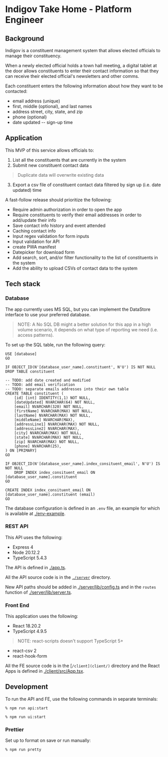 # Indigov Take Home - Platform Engineer

## Background

Indigov is a constituent management system that allows elected officials to manage their constituency.

When a newly elected official holds a town hall meeting, a digital tablet at the door
allows constituents to enter their contact information so that they can receive their 
elected official's newsletters and other comms.

Each constituent enters the following information about how they want to be contacted:

- email address (unique)
- first, middle (optional), and last names
- address street, city, state, and zip
- phone (optional)
- date updated -- sign-up time

## Application

This MVP of this service allows officials to:

1. List all the constituents that are currently in the system
2. Submit new constituent contact data
> Duplicate data will overwrite existing data
3. Export a csv file of constituent contact data filtered by sign up (i.e. date updated) time

A fast-follow release should prioritize the following:

- Require admin authorization in order to open the app
- Require constituents to verify their email addresses in order to add/update their info
- Save contact info history and event attended
- Caching contact info
- Input regex validation for form inputs
- Input validation for API
- create PWA manifest
- Datepicker for download form
- Add search, sort, and/or filter functionality to the list of constituents in the system
- Add the ability to upload CSVs of contact data to the system

## Tech stack

### Database

The app currently uses MS SQL, but you can implement the DataStore interface to
use your preferred database.

> NOTE: A No SQL DB might a better solution for this app in a high volume scenario, it depends on what type of reporting we need (i.e. access patterns).

To set up the SQL table, run the following query:

```
USE [database]
GO

IF OBJECT_ID(N'[database_user_name].constituent', N'U') IS NOT NULL
DROP TABLE constituent

-- TODO: add date created and modified
-- TODO: add email verification
-- TODO: separate emails addresses into their own table
CREATE TABLE constituent (
	[id] [int] IDENTITY(1,1) NOT NULL,
	[dateUpdated] NVARCHAR(64) NOT NULL,
	[email] NVARCHAR(320) NOT NULL,
	[firstName] NVARCHAR(MAX) NOT NULL,
	[lastName] NVARCHAR(MAX) NOT NULL,
	[middleName] NVARCHAR(MAX),
	[addressLine1] NVARCHAR(MAX) NOT NULL,
	[addressLine2] NVARCHAR(MAX),
	[city] NVARCHAR(MAX) NOT NULL,
	[state] NVARCHAR(MAX) NOT NULL,
	[zip] NVARCHAR(MAX) NOT NULL,
	[phone] NVARCHAR(25),
) ON [PRIMARY]
GO

IF OBJECT_ID(N'[database_user_name].index_consituent_email', N'U') IS NOT NULL
	DROP INDEX index_consituent_email ON [database_user_name].constituent
GO

CREATE INDEX index_consituent_email ON [database_user_name].constituent (email)
GO
```

The database configuration is defined in an `.env` file, an example for which is available at [./env-example](env-example).

### REST API

This API uses the following:

- Express 4
- Node 20.12.2
- TypeScript 5.4.3

The API is defined in [./app.ts](app.ts).

All the API source code is in the [`./server`](server/) directory.

New API paths should be added in [./server/lib/config.ts](server/lib/config.ts) and in the `routes` function of [./server/lib/server.ts](server/lib/server.ts).

### Front End

This application uses the following:

- React 18.20.2
- TypeScript 4.9.5
> NOTE: react-scripts doesn't support TypeScript 5+
- react-csv 2
- react-hook-form 

All the FE source code is in the [`/client](client/)` directory and the React Apps is defined in [./client/src/App.tsx](client/src/App.tsx).

## Development

To run the API and FE, use the following commands in separate terminals:

```
% npm run api:start

```

```
% npm run ui:start

```

### Prettier

Set up to format on save or run manually:

```
% npm run pretty
```

